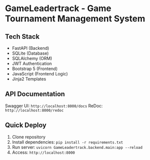 
# GameLeadertrack - Game Tournament Management System

## Tech Stack
- FastAPI (Backend)
- SQLite (Database)
- SQLAlchemy (ORM)
- JWT Authentication
- Bootstrap 5 (Frontend)
- JavaScript (Frontend Logic)
- Jinja2 Templates

## API Documentation
Swagger UI: `http://localhost:8000/docs`
ReDoc: `http://localhost:8000/redoc`

## Quick Deploy
1. Clone repository
2. Install dependencies: `pip install -r requirements.txt`
3. Run server: `uvicorn GameLeadertrack.backend.main:app --reload`
4. Access: `http://localhost:8000`

